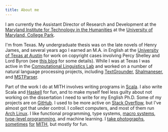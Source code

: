 ```yaml
---
title: About me
---
```


I am currently the Assistant Director of Research and Development at 
the [Maryland Institute for Technology in the Humanities](http://mith.umd.edu/)
at the [University of Maryland, College Park](http://www.umd.edu).

I'm from Texas.
My undergraduate thesis was on the late novels of Henry James, and several years ago I earned an M.A. in English at the
[University of Texas at Austin](http://www.utexas.edu/) for
work on copyright cases involving Percy Shelley and Lord Byron
(see [this blog](http://terminalirony.com/) for some details).
While I was at Texas I was active in the [Computational Linguistics Lab](http://www.utcompling.com/people/students)
and worked on a number of natural language processing projects, including
[TextGrounder](https://bitbucket.org/utcompling/textgrounder),
[Shalmaneser](http://www.coli.uni-saarland.de/projects/salsa/shal/),
and [MSTParser](https://github.com/travisbrown/mstparser).
<!--I also worked on digitization projects for the [Walt Whitman Archive](http://whitmanarchive.org/).-->

Part of the work I do at MITH involves writing programs in
[Scala](http://www.scala-lang.org/).
I also write Scala and [Haskell](http://www.haskell.org/haskellwiki/Haskell) for fun,
and to make myself feel less guilty about not working on the dissertation I need to write for my English Ph.D.
Some of my projects are on [GitHub](https://github.com/travisbrown/).
I used to be more active on [Stack Overflow](http://stackoverflow.com/users/334519/travis-brown),
but I've almost got that under control.
I collect computers, and most of them run [Arch Linux](https://www.archlinux.org/).
I like functional programming, type systems,
[macro systems](http://stackoverflow.com/tags/scala-macros/topusers),
[type-level programming](https://github.com/milessabin/shapeless),
and machine learning.
I [take photographs](http://www.flickr.com/photos/travisbrown/),
[sometimes](http://www.flickr.com/photos/travisbrown/sets/72157632492975714/)
[for](http://www.flickr.com/photos/travisbrown/sets/72157632484974739/)
[MITH](http://www.flickr.com/photos/travisbrown/sets/72157631427840226/),
but mostly for fun.


